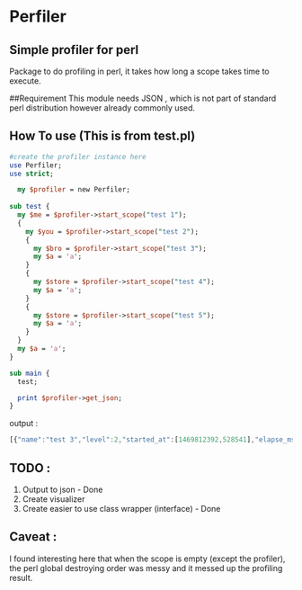 # Perfiler
## Simple profiler for perl

Package to do profiling in perl, it takes how long a scope takes time to execute.

##Requirement
This module needs JSON , which is not part of standard perl distribution however already commonly used.

## How To use (This is from test.pl)
```perl
#create the profiler instance here
use Perfiler;
use strict;

  my $profiler = new Perfiler;
  
sub test {
  my $me = $profiler->start_scope("test 1");
  {
    my $you = $profiler->start_scope("test 2");
    {
      my $bro = $profiler->start_scope("test 3");
      my $a = 'a';
    }
    {
      my $store = $profiler->start_scope("test 4");
      my $a = 'a';
    }
    {
      my $store = $profiler->start_scope("test 5");
      my $a = 'a';
    }
  }
  my $a = 'a';
}

sub main {
  test;

  print $profiler->get_json;
}
```
output :
```javascript
[{"name":"test 3","level":2,"started_at":[1469812392,528541],"elapse_ms":0.008},{"elapse_ms":0.005,"level":2,"started_at":[1469812392,528573],"name":"test 4"},{"name":"test 5","level":2,"started_at":[1469812392,528592],"elapse_ms":0.005},{"level":1,"started_at":[1469812392,528534],"elapse_ms":0.073,"name":"test 2"},{"name":"test 1","started_at":[1469812392,528522],"level":0,"elapse_ms":0.094}]
```
## TODO :
1. Output to json - Done
2. Create visualizer
3. Create easier to use class wrapper (interface) - Done

## Caveat :
I found interesting here that when the scope is empty (except the profiler), the perl global destroying order was messy and it messed up the profiling result.
